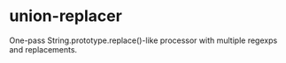 # union-replacer
One-pass String.prototype.replace()-like processor with multiple regexps and replacements.
